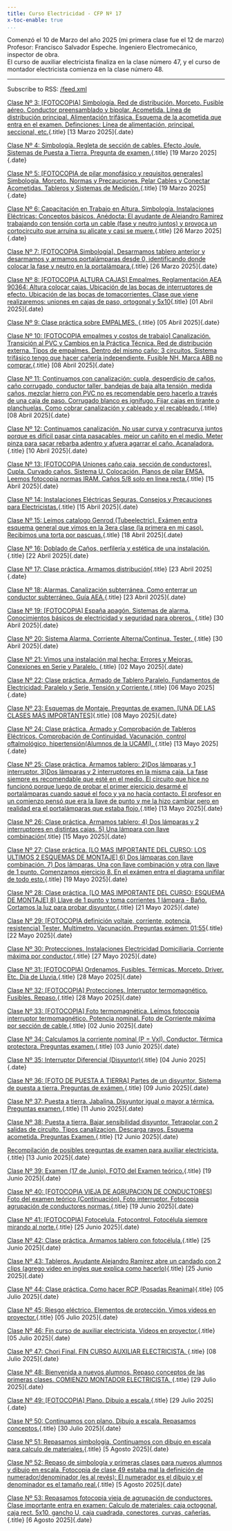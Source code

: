 ```yaml
---
title: Curso Electricidad - CFP Nº 17
x-toc-enable: true
...
```


Comenzó el 10 de Marzo del año 2025 (mi primera clase fue el 12 de marzo)    
Profesor: Francisco Salvador Espeche. Ingeniero Electromecánico, inspector de obra.   
El curso de auxiliar electricista finaliza en la clase número 47, y el curso de montador electricista comienza en la clase número 48.

-------------------------------------------------------------------------------


Subscribe to RSS: [/feed.xml](/feed.xml)

[Clase Nº 3: [FOTOCOPIA] Simbología. Red de distribución. Morceto. Fusible aéreo. Conductor preensamblado y bipolar. Acometida. Línea de distribución principal. Alimentación trifásica. Esquema de la acometida que entra en el examen. Definciones: Línea de alimentación, principal, seccional, etc.](/03clase.md){.title}
[13 Marzo 2025]{.date}


[Clase Nº 4: Simbología. Regleta de sección de cables. Efecto Joule. Sistemas de Puesta a Tierra. Pregunta de examen.](/04clase.md){.title}
[19 Marzo 2025]{.date}


[Clase Nº 5: [FOTOCOPIA de pilar monofásico y requisitos generales] Simbología. Morceto. Normas y Precauciones. Pelar Cables y Conectar Acometidas. Tableros y Sistemas de Medición.](/05clase.md){.title}
[19 Marzo 2025]{.date}


[Clase Nº 6: Capacitación en Trabajo en Altura. Simbología. Instalaciones Eléctricas: Conceptos básicos. Anédocta: El ayudante de Alejandro Ramirez trabajando con tensión corta un cable (fase y neutro juntos) y provoca un cortocircuito que arruina su alicate y casi se muere.](/06clase.md){.title}
[26 Marzo 2025]{.date}


[Clase Nº 7: [FOTOCOPIA Simbología]. Desarmamos tablero anterior y desarmamos y armamos portalámparas desde 0, identificando donde colocar la fase y neutro en la portalámpara.](/07clase.md){.title}
[26 Marzo 2025]{.date}


[Clase Nº 8: [FOTOCOPIA ALTURA CAJAS] Empalmes. Reglamentación AEA 90364: Altura colocar cajas. Ubicación de las bocas de interruptores de efecto. Ubicación de las bocas de tomacorrientes. Clase que viene realizaremos: uniones en cajas de paso, ortogonal y 5x10](/08clase.md){.title}
[01 Abril 2025]{.date}


[Clase Nº 9: Clase práctica sobre EMPALMES. ](/09clase.md){.title}
[05 Abril 2025]{.date}


[Clase Nº 10: [FOTOCOPIA empalmes y costos de trabajo] Canalización. Transición al PVC y Cambios en la Práctica Técnica. Red de distribución externa. Tipos de empalmes. Dentro del mismo caño: 3 circuitos. Sistema trifásico tengo que hacer cañería independiente. Fusible NH. Marca ABB no comprar.](/10clase.md){.title}
[08 Abril 2025]{.date}


[Clase Nº 11: Continuamos con canalización: cupla, desperdicio de caños, caño corrugado, conductor taller, bandejas de baja alta tensión, medida caños, mezclar hierro con PVC no es recomendable pero hacerlo a través de una caja de paso. Corrugado blanco es ignífugo. Fijar cajas en tirante o planchuelas. Como cobrar canalización y cableado y el recableado.](/11clase.md){.title}
[08 Abril 2025]{.date}


[Clase Nº 12: Continuamos canalización. No usar curva y contracurva juntos porque es difícil pasar cinta pasacables, mejor un cañito en el medio. Meter pinza para sacar rebarba adentro y afuera agarrar el caño. Acanaladora.](/12clase.md){.title}
[10 Abril 2025]{.date}


[Clase Nº 13: [FOTOCOPIA Uniones caño caja, sección de conductores]. Cupla. Curvado caños. Sistema U. Colocación. Planos de pilar EMSA. Leemos fotocopia normas IRAM. Caños 5/8 solo en línea recta.](/13clase.md){.title}
[15 Abril 2025]{.date}


[Clase Nº 14: Instalaciones Eléctricas Seguras. Consejos y Precauciones para Electricistas.](/14clase.md){.title}
[15 Abril 2025]{.date}


[Clase Nº 15: Leímos catalogo Genrod (Tubeelectric). Exámen entra esquema general que vimos en la 3era clase (la primera en mi caso). Recibimos una torta por pascuas.](/15clase.md){.title}
[18 Abril 2025]{.date}


[Clase Nº 16: Doblado de Caños, perfilería y estética de una instalación.](/16clase.md){.title}
[22 Abril 2025]{.date}


[Clase Nº 17: Clase práctica. Armamos distribución](/17clase.md){.title}
[23 Abril 2025]{.date}


[Clase Nº 18: Alarmas. Canalización subterránea. Como enterrar un conductor subterráneo. Guía AEA.](/18clase.md){.title}
[23 Abril 2025]{.date}


[Clase Nº 19: [FOTOCOPIA] España apagón. Sistemas de alarma. Conocimientos básicos de electricidad y seguridad para obreros. ](/19clase.md){.title}
[30 Abril 2025]{.date}


[Clase Nº 20: Sistema Alarma. Corriente Alterna/Continua. Tester. ](/20clase.md){.title}
[30 Abril 2025]{.date}


[Clase Nº 21: Vimos una instalación mal hecha: Errores y Mejoras. Conexiones en Serie y Paralelo. ](/21clase.md){.title}
[02 Mayo 2025]{.date}


[Clase Nº 22: Clase práctica. Armado de Tablero Paralelo. Fundamentos de Electricidad: Paralelo y Serie, Tensión y Corriente.](/22clase.md){.title}
[06 Mayo 2025]{.date}


[Clase Nº 23: Esquemas de Montaje. Preguntas de examen. [UNA DE LAS CLASES MÁS IMPORTANTES]](/23clase.md){.title}
[08 Mayo 2025]{.date}


[Clase Nº 24: Clase práctica. Armado y Comprobación de Tableros Eléctricos. Comprobación de Continuidad. Vacunación, control oftalmológico, hipertensión(Alumnos de la UCAMI). ](/24clase.md){.title}
[13 Mayo 2025]{.date}


[Clase Nº 25: Clase práctica. Armamos tablero: 2)Dos lámparas y 1 interruptor. 3)Dos lámparas y 2 interruptores en la misma caja. La fase siempre es recomendable que esté en el medio. El circuito que hice no funcionó porque luego de probar el primer ejercicio desarmé el portalámparas cuando saqué el foco y ya no hacía contacto. El profesor en un comienzo pensó que era la llave de punto y me la hizo cambiar pero en realidad era el portalámparas que estaba flojo.](/25clase.md){.title}
[13 Mayo 2025]{.date}


[Clase Nº 26: Clase práctica. Armamos tablero: 4) Dos lámparas y 2 interruptores en distintas cajas. 5) Una lámpara con llave combinación](/26clase.md){.title}
[15 Mayo 2025]{.date}


[Clase Nº 27: Clase práctica. [LO MAS IMPORTANTE DEL CURSO: LOS ULTIMOS 2 ESQUEMAS DE MONTAJE] 6) Dos lámparas con llave combinación. 7) Dos lámparas. Una con llave combinación y otra con llave de 1 punto. Comenzamos ejercicio 8. En el exámen entra el diagrama unifilar de todo esto.](/27clase.md){.title}
[19 Mayo 2025]{.date}


[Clase Nº 28: Clase práctica. [LO MAS IMPORTANTE DEL CURSO: ESQUEMA DE MONTAJE] 8) Llave de 1 punto y toma corrientes 1 lámpara - Baño. Cortamos la luz para probar disyuntor.](/28clase.md){.title}
[21 Mayo 2025]{.date}


[Clase Nº 29: [FOTOCOPIA definición voltaje, corriente, potencia, resistencia] Tester. Multímetro. Vacunación. Preguntas exámen: 01:55](/29clase.md){.title}
[22 Mayo 2025]{.date}


[Clase Nº 30: Protecciones. Instalaciones Electricidad Domiciliaria. Corriente máxima por conductor.](/30clase.md){.title}
[27 Mayo 2025]{.date}


[Clase Nº 31: [FOTOCOPIA] Ordenamos. Fusibles. Térmicas. Morceto. Driver. Etc. Día de Lluvia.](/31clase.md){.title}
[28 Mayo 2025]{.date}


[Clase Nº 32: [FOTOCOPIA] Protecciones. Interruptor termomagnético. Fusibles. Repaso.](/32clase.md){.title}
[28 Mayo 2025]{.date}


[Clase Nº 33: [FOTOCOPIA] Foto termomagnética. Leímos fotocopia interruptor termomagnético. Potencia nominal. Foto de Corriente máxima por sección de cable.](/33clase.md){.title}
[02 Junio 2025]{.date}


[Clase Nº 34: Calculamos la corriente nominal (P = VxI). Conductor. Térmica protectora. Preguntas examen.](/34clase.md){.title}
[03 Junio 2025]{.date}


[Clase Nº 35: Interruptor Diferencial (Disyuntor)](/35clase.md){.title}
[04 Junio 2025]{.date}


[Clase Nº 36: [FOTO DE PUESTA A TIERRA] Partes de un disyuntor. Sistema de puesta a tierra. Preguntas de exámen.](/36clase.md){.title}
[09 Junio 2025]{.date}


[Clase Nº 37: Puesta a tierra. Jabalina. Disyuntor igual o mayor a térmica. Preguntas examen.](/37clase.md){.title}
[11 Junio 2025]{.date}


[Clase Nº 38: Puesta a tierra. Bajar sensibilidad disyuntor. Tetrapolar con 2 salidas de circuito. Tipos canalizacion. Descarga rayos. Esquema acometida. Preguntas Examen.](/38clase.md){.title}
[12 Junio 2025]{.date}


[Recompilación de posibles preguntas de examen para auxiliar electricista.](/preguntas_examen.md){.title}
[13 Junio 2025]{.date}


[Clase Nº 39: Examen (17 de Junio). FOTO del Examen teórico.](/39clase.md){.title}
[19 Junio 2025]{.date}


[Clase Nº 40: [FOTOCOPIA VIEJA DE AGRUPACION DE CONDUCTORES] Foto del examen teórico (Continuación). Foto interruptor. Fotocopia agrupación de conductores normas.](/40clase.md){.title}
[19 Junio 2025]{.date}


[Clase Nº 41: [FOTOCOPIA] Fotocelula. Fotocontrol. Fotocélula siempre mirando al norte.](/41clase.md){.title}
[25 Junio 2025]{.date}


[Clase Nº 42: Clase práctica. Armamos tablero con fotocélula.](/42clase.md){.title}
[25 Junio 2025]{.date}


[Clase Nº 43: Tableros. Ayudante Alejandro Ramirez abre un candado con 2 clips (agrego video en ingles que explica como hacerlo)](/43clase.md){.title}
[25 Junio 2025]{.date}


[Clase Nº 44: Clase práctica. Como hacer RCP (Posadas Reanima)](/44clase.md){.title}
[05 Julio 2025]{.date}


[Clase Nº 45: Riesgo eléctrico. Elementos de protección. Vimos videos en proyector.](/45clase.md){.title}
[05 Julio 2025]{.date}


[Clase Nº 46: Fin curso de auxiliar electricista. Videos en proyector.](/46clase.md){.title}
[05 Julio 2025]{.date}


[Clase Nº 47: Chori Final. FIN CURSO AUXILIAR ELECTRICISTA. ](/47clase.md){.title}
[08 Julio 2025]{.date}


[Clase Nº 48: Bienvenida a nuevos alumnos. Repaso conceptos de las primeras clases. COMIENZO MONTADOR ELECTRICISTA. ](/48clase.md){.title}
[29 Julio 2025]{.date}


[Clase Nº 49: [FOTOCOPIA] Plano. Dibujo a escala.](/49clase.md){.title}
[29 Julio 2025]{.date}


[Clase Nº 50: Continuamos con plano. Dibujo a escala. Repasamos conceptos.](/50clase.md){.title}
[30 Julio 2025]{.date}


[Clase Nº 51: Repasamos simbología. Continuamos con dibujo en escala para calculo de materiales.](/51clase.md){.title}
[5 Agosto 2025]{.date}


[Clase Nº 52: Repaso de simbología y primeras clases para nuevos alumnos y dibujo en escala. Fotocopia de clase 49 estaba mal la definición de numerador/denominador (es al revés): El numerador es el dibujo y el denominador es el tamaño real.](/52clase.md){.title}
[5 Agosto 2025]{.date}


[Clase Nº 53: Repasamos fotocopia vieja de agrupación de conductores. Clase importante entra en examen: Calculo de materiales: caja octogonal, caja rect. 5x10, gancho U, caja cuadrada, conectores, curvas, cañerías.](/53clase.md){.title}
[6 Agosto 2025]{.date}


